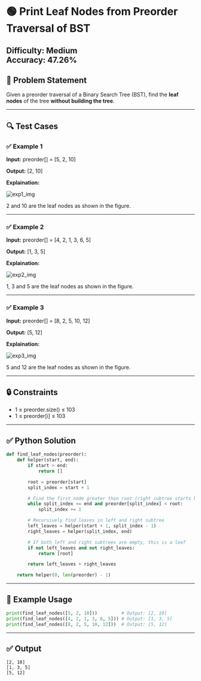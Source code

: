 # 🟢 Print Leaf Nodes from Preorder Traversal of BST

**Difficulty**: Medium  
**Accuracy**: 47.26%  
---

## 🧠 Problem Statement

Given a preorder traversal of a Binary Search Tree (BST), find the **leaf nodes** of the tree **without building the tree**.

---

## 🔍 Test Cases

### ✅ Example 1

**Input:**
preorder[] = [5, 2, 10]

**Output:** [2, 10]

**Explaination:**

![exp1_img](https://media.geeksforgeeks.org/img-practice/prod/addEditProblem/895564/Web/Other/blobid0_1747480179.jpg)

2 and 10 are the leaf nodes as shown in the figure.

---
### ✅ Example 2
**Input:** 
preorder[] = [4, 2, 1, 3, 6, 5]

**Output:** [1, 3, 5]

**Explaination:**

![exp2_img](https://media.geeksforgeeks.org/img-practice/prod/addEditProblem/895564/Web/Other/blobid1_1747480193.jpg)

1, 3 and 5 are the leaf nodes as shown in the figure.

---
### ✅ Example 3

**Input:** 
preorder[] = [8, 2, 5, 10, 12]

**Output:** [5, 12]

**Explaination:** 

![exp3_img](https://media.geeksforgeeks.org/img-practice/prod/addEditProblem/895564/Web/Other/blobid2_1747480202.jpg)

5 and 12 are the leaf nodes as shown in the figure.

---
## 🔒 Constraints
- 1 ≤ preorder.size() ≤ 103
- 1 ≤ preorder[i] ≤ 103

---
## ✅ Python Solution
```python
def find_leaf_nodes(preorder):
    def helper(start, end):
        if start > end:
            return []

        root = preorder[start]
        split_index = start + 1

        # Find the first node greater than root (right subtree starts here)
        while split_index <= end and preorder[split_index] < root:
            split_index += 1

        # Recursively find leaves in left and right subtree
        left_leaves = helper(start + 1, split_index - 1)
        right_leaves = helper(split_index, end)

        # If both left and right subtrees are empty, this is a leaf
        if not left_leaves and not right_leaves:
            return [root]

        return left_leaves + right_leaves

    return helper(0, len(preorder) - 1)
```
---
## 🧪 Example Usage
```python
print(find_leaf_nodes([5, 2, 10]))         # Output: [2, 10]
print(find_leaf_nodes([4, 2, 1, 3, 6, 5])) # Output: [1, 3, 5]
print(find_leaf_nodes([8, 2, 5, 10, 12]))  # Output: [5, 12]
```
---
## ✅ Output
```
[2, 10]
[1, 3, 5]
[5, 12]
```
